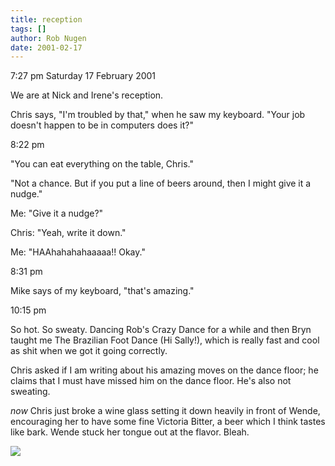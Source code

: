 ```yaml
---
title: reception
tags: []
author: Rob Nugen
date: 2001-02-17
---
```


<p class=date>7:27 pm Saturday 17 February 2001</p>

<p>We are at Nick and Irene's reception.</p>

<p>Chris says, "I'm troubled by that," when he saw my
keyboard.  "Your job doesn't happen to be in computers
does it?"</p>

<p class=date>8:22 pm</p>

<p>"You can eat everything on the table, Chris."</p>

<p>"Not a chance.  But if you put a line of beers
around, then I might give it a nudge."</p>

<p>Me: "Give it a nudge?"</p>

<p>Chris: "Yeah, write it down."</p>

<p>Me: "HAAhahahahaaaaa!!    Okay."</p>

<p class=date>8:31 pm</p>

<p>Mike says of my keyboard, "that's amazing."</p>

<p class=date>10:15 pm</p>

<p>So hot.  So sweaty.  Dancing Rob's Crazy Dance for
a while and then Bryn taught me The Brazilian Foot
Dance (Hi Sally!), which is really fast and cool as
shit when we got it going correctly.</p>

<p>Chris asked if I am writing about his amazing moves
on the dance floor; he claims that I must have missed
him on the dance floor.  He's also not sweating.</p>

<p><em>now</em> Chris just broke a wine glass setting
it down heavily in front of Wende, encouraging her to
have some fine Victoria Bitter, a beer which I think
tastes like bark.  Wende stuck her tongue out at the
flavor.  Bleah.</p>

<p><img src="/images/rob/wL-ROB.gif"/></p>
